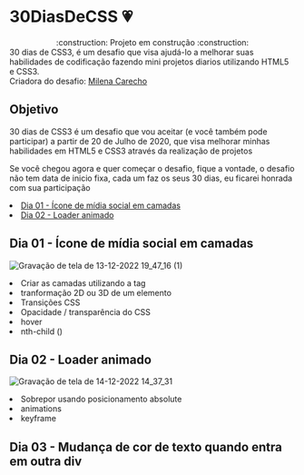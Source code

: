 # 30DiasDeCSS :heartpulse:
<div align="center">:construction: Projeto em construção :construction:</div>
<div>30 dias de CSS3, é um desafio que visa ajudá-lo a melhorar suas habilidades de codificação fazendo mini projetos diarios utilizando HTML5 e CSS3.</div> 
<div> Criadora do desafio: <a href="https://github.com/MilenaCarecho">Milena Carecho</a></div>
<h2>Objetivo</h2>
30 dias de CSS3 é um desafio que vou aceitar (e você também pode participar) a partir de 20 de Julho de 2020, que visa melhorar minhas habilidades em HTML5 e CSS3 através da realização de projetos

Se você chegou agora e quer começar o desafio, fique a vontade, o desafio não tem data de inicio fixa, cada um faz os seus 30 dias, eu ficarei honrada com sua participação 
<div>
   <li><a href="https://github.com/ceciliacaporale/30DiasDeCSS#dia-01---%C3%ADcone-de-m%C3%ADdia-social-em-camadas">Dia 01 - Ícone de mídia social em camadas</a></li>
   <li><a href="https://github.com/ceciliacaporale/30DiasDeCSS#dia-02---loader-animado">Dia 02 - Loader animado</a></li>
<!--    <li><a href=""></a></li>
   <li><a href=""></a></li>
   <li><a href=""></a></li>
   <li><a href=""></a></li>
   <li><a href=""></a></li>
   <li><a href=""></a></li>
   <li><a href=""></a></li>
   <li><a href=""></a></li> -->
</div>

<div><h2>Dia 01 - Ícone de mídia social em camadas</h2></div>

![Gravação de tela de 13-12-2022 19_47_16 (1)](https://user-images.githubusercontent.com/99148011/207683535-fd84d673-888a-43f0-a67a-a7848f32116a.gif)

<div>
<li> Criar as camadas utilizando a tag <span> </li>
<li> tranformação 2D ou 3D de um elemento </li>
<li> Transições CSS </li>
<li> Opacidade / transparência do CSS </li>
<li> hover </li>
<li> nth-child () </li>
</div>

<div><h2>Dia 02 - Loader animado</h2></div>

![Gravação de tela de 14-12-2022 14_37_31](https://user-images.githubusercontent.com/99148011/207667659-988e0550-20c4-4cac-a589-26bd8bf653fc.gif)

<div>
<li>Sobrepor usando posicionamento absolute</li>
<li>animations</li>
<li>keyframe</li>
</div>

<div><h2>Dia 03 - Mudança de cor de texto quando entra em outra div</h2></div>
<div>
</div>
